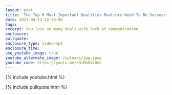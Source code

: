 ```yaml
---
layout: post
title: 'The Top 6 Most Important Qualities Realtors Need To Be Successful '
date: 2023-04-12 12:30:00
tags:
excerpt: You lose so many deals with lack of communication
enclosure:
pullquote:
enclosure_type: video/mp4
enclosure_time:
use_youtube_image: true
youtube_alternate_image: /uploads/jpg.jpeg
youtube_code: https://youtu.be/rNiMohXiOmo
---
```

{% include youtube.html %}

{% include pullquote.html %}
